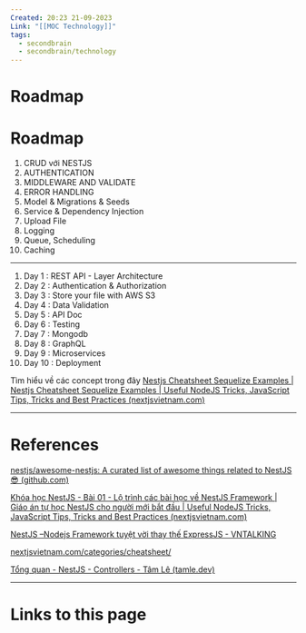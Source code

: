 ```yaml
---
Created: 20:23 21-09-2023
Link: "[[MOC Technology]]"
tags:
  - secondbrain
  - secondbrain/technology
---
```


# Roadmap

# Roadmap

1. CRUD với NESTJS
2. AUTHENTICATION
3. MIDDLEWARE AND VALIDATE
4. ERROR HANDLING
5. Model & Migrations & Seeds
6. Service & Dependency Injection
7. Upload File
8. Logging
9. Queue, Scheduling
10. Caching


--- 
1. Day 1 : REST API - Layer Architecture
2. Day 2 : Authentication & Authorization
3. Day 3 : Store your file with AWS S3
4. Day 4 : Data Validation
5. Day 5 : API Doc
6. Day 6 : Testing
7. Day 7 : Mongodb
8. Day 8 : GraphQL
9. Day 9 : Microservices
10. Day 10 : Deployment


Tìm hiểu về các concept trong đây [Nestjs Cheatsheet Sequelize Examples | Nestjs Cheatsheet Sequelize Examples | Useful NodeJS Tricks, JavaScript Tips, Tricks and Best Practices (nextjsvietnam.com)](https://nextjsvietnam.com/post/nestjs-cheatsheet-sequelize-examples/)



--- 
# References
[nestjs/awesome-nestjs: A curated list of awesome things related to NestJS 😎 (github.com)](https://github.com/nestjs/awesome-nestjs)

[Khóa học NestJS - Bài 01 - Lộ trình các bài học về NestJS Framework | Giáo án tự học NestJS cho người mới bắt đầu | Useful NodeJS Tricks, JavaScript Tips, Tricks and Best Practices (nextjsvietnam.com)](https://nextjsvietnam.com/post/khoa-hoc-nestjs/)

[NestJS –Nodejs Framework tuyệt vời thay thế ExpressJS - VNTALKING](https://vntalking.com/nestjs-nodejs-framework-tuyet-voi-thay-the-expressjs.html)

[nextjsvietnam.com/categories/cheatsheet/](https://nextjsvietnam.com/categories/cheatsheet/)

[Tổng quan - NestJS - Controllers - Tâm Lê (tamle.dev)](https://tamle.dev/2021/04/02/tong-quan-nestjs/2/#Dieu_kien_tien_quyet)

--- 
# Links to this page

